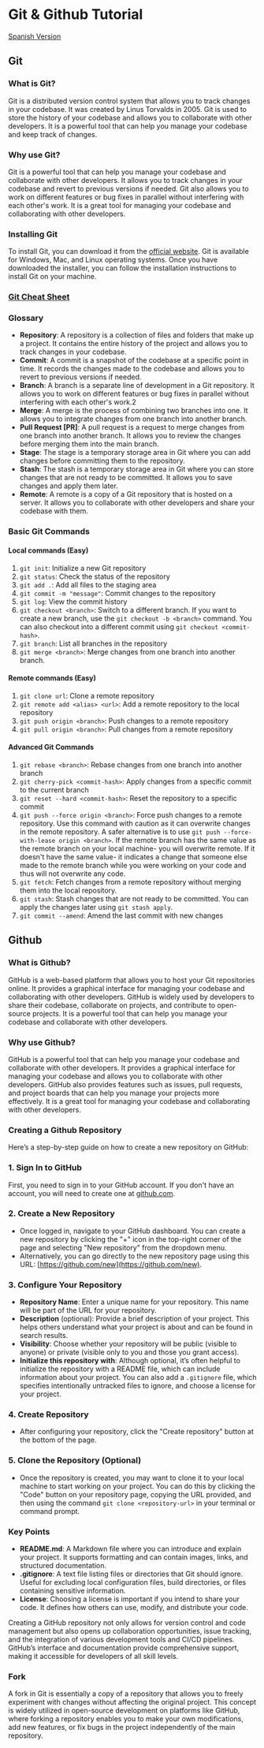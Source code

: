 # Git & Github Tutorial
[Spanish Version](README_ES.md)
## Git

### What is Git?

Git is a distributed version control system that allows you to track changes in your codebase. It was created by Linus Torvalds in 2005. Git is used to store the history of your codebase and allows you to collaborate with other developers. It is a powerful tool that can help you manage your codebase and keep track of changes.

### Why use Git?

Git is a powerful tool that can help you manage your codebase and collaborate with other developers. It allows you to track changes in your codebase and revert to previous versions if needed. Git also allows you to work on different features or bug fixes in parallel without interfering with each other's work. It is a great tool for managing your codebase and collaborating with other developers.

### Installing Git

To install Git, you can download it from the [official website](https://git-scm.com/downloads). Git is available for Windows, Mac, and Linux operating systems. Once you have downloaded the installer, you can follow the installation instructions to install Git on your machine.

### [Git Cheat Sheet](https://www.git-tower.com/blog/media/pages/posts/git-cheat-sheet/b5d32c23dc-1710861692/git-cheat-sheet-large01.avif)

### Glossary

- **Repository**: A repository is a collection of files and folders that make up a project. It contains the entire history of the project and allows you to track changes in your codebase.
- **Commit**: A commit is a snapshot of the codebase at a specific point in time. It records the changes made to the codebase and allows you to revert to previous versions if needed.
- **Branch**: A branch is a separate line of development in a Git repository. It allows you to work on different features or bug fixes in parallel without interfering with each other's work.2
- **Merge**: A merge is the process of combining two branches into one. It allows you to integrate changes from one branch into another branch.
- **Pull Request [PR]**: A pull request is a request to merge changes from one branch into another branch. It allows you to review the changes before merging them into the main branch.
- **Stage**: The stage is a temporary storage area in Git where you can add changes before committing them to the repository.
- **Stash**: The stash is a temporary storage area in Git where you can store changes that are not ready to be committed. It allows you to save changes and apply them later.
- **Remote**: A remote is a copy of a Git repository that is hosted on a server. It allows you to collaborate with other developers and share your codebase with them.

### Basic Git Commands

#### Local commands (Easy)

1. `git init`: Initialize a new Git repository
1. `git status`: Check the status of the repository
1. `git add .`: Add all files to the staging area
1. `git commit -m "message"`: Commit changes to the repository
1. `git log`: View the commit history
1. `git checkout <branch>`: Switch to a different branch. If you want to create a new branch, use the `git checkout -b <branch>` command. You can also checkout into a different commit using `git checkout <commit-hash>`.
1. `git branch`: List all branches in the repository
1. `git merge <branch>`: Merge changes from one branch into another branch.


#### Remote commands (Easy)

1. `git clone url`: Clone a remote repository
1. `git remote add <alias> <url>`: Add a remote repository to the local repository
1. `git push origin <branch>`: Push changes to a remote repository
1. `git pull origin <branch>`: Pull changes from a remote repository

#### Advanced Git Commands

1. `git rebase <branch>`: Rebase changes from one branch into another branch
1. `git cherry-pick <commit-hash>`: Apply changes from a specific commit to the current branch
1. `git reset --hard <commit-hash>`: Reset the repository to a specific commit
1. `git push --force origin <branch>`: Force push changes to a remote repository. Use this command with caution as it can overwrite changes in the remote repository. A safer alternative is to use `git push --force-with-lease origin <branch>`. If the remote branch has the same value as the remote branch on your local machine- you will overwrite remote. If it doesn't have the same value- it indicates a change that someone else made to the remote branch while you were working on your code and thus will not overwrite any code.
1. `git fetch`: Fetch changes from a remote repository without merging them into the local repository.
1. `git stash`: Stash changes that are not ready to be committed. You can apply the changes later using `git stash apply`.
1. `git commit --amend`: Amend the last commit with new changes


## Github

### What is Github?

GitHub is a web-based platform that allows you to host your Git repositories online. It provides a graphical interface for managing your codebase and collaborating with other developers. GitHub is widely used by developers to share their codebase, collaborate on projects, and contribute to open-source projects. It is a powerful tool that can help you manage your codebase and collaborate with other developers.

### Why use Github?

GitHub is a powerful tool that can help you manage your codebase and collaborate with other developers. It provides a graphical interface for managing your codebase and allows you to collaborate with other developers. GitHub also provides features such as issues, pull requests, and project boards that can help you manage your projects more effectively. It is a great tool for managing your codebase and collaborating with other developers.

### Creating a Github Repository

Here’s a step-by-step guide on how to create a new repository on GitHub:

### 1. Sign In to GitHub
First, you need to sign in to your GitHub account. If you don't have an account, you will need to create one at [github.com](https://github.com/).

### 2. Create a New Repository
- Once logged in, navigate to your GitHub dashboard. You can create a new repository by clicking the "+" icon in the top-right corner of the page and selecting "New repository" from the dropdown menu.
- Alternatively, you can go directly to the new repository page using this URL: [https://github.com/new](https://github.com/new).

### 3. Configure Your Repository
- **Repository Name**: Enter a unique name for your repository. This name will be part of the URL for your repository.
- **Description** (optional): Provide a brief description of your project. This helps others understand what your project is about and can be found in search results.
- **Visibility**: Choose whether your repository will be public (visible to anyone) or private (visible only to you and those you grant access).
- **Initialize this repository with**: Although optional, it’s often helpful to initialize the repository with a README file, which can include information about your project. You can also add a `.gitignore` file, which specifies intentionally untracked files to ignore, and choose a license for your project.

### 4. Create Repository
- After configuring your repository, click the "Create repository" button at the bottom of the page.

### 5. Clone the Repository (Optional)
- Once the repository is created, you may want to clone it to your local machine to start working on your project. You can do this by clicking the "Code" button on your repository page, copying the URL provided, and then using the command `git clone <repository-url>` in your terminal or command prompt.

### Key Points
- **README.md**: A Markdown file where you can introduce and explain your project. It supports formatting and can contain images, links, and structured documentation.
- **.gitignore**: A text file listing files or directories that Git should ignore. Useful for excluding local configuration files, build directories, or files containing sensitive information.
- **License**: Choosing a license is important if you intend to share your code. It defines how others can use, modify, and distribute your code.

Creating a GitHub repository not only allows for version control and code management but also opens up collaboration opportunities, issue tracking, and the integration of various development tools and CI/CD pipelines. GitHub’s interface and documentation provide comprehensive support, making it accessible for developers of all skill levels.

### Fork
A fork in Git is essentially a copy of a repository that allows you to freely experiment with changes without affecting the original project. This concept is widely utilized in open-source development on platforms like GitHub, where forking a repository enables you to make your own modifications, add new features, or fix bugs in the project independently of the main repository.


